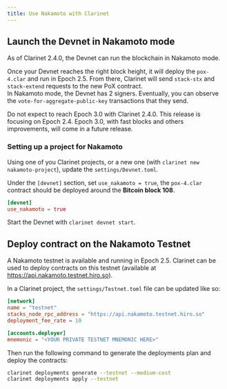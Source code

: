 ```yaml
---
title: Use Nakamoto with Clarinet
--- 
```


## Launch the Devnet in Nakamoto mode

As of Clarinet 2.4.0, the Devnet can run the blockchain in Nakamoto mode.

Once your Devnet reaches the right block height, it will deploy the `pox-4.clar` and run in 
Epoch 2.5.
From there, Clarinet will send `stack-stx` and `stack-extend` requests to the new PoX contract.  
In Nakamoto mode, the Devnet has 2 signers. Eventually, you can observe the 
`vote-for-aggregate-public-key` transactions that they send.

Do not expect to reach Epoch 3.0 with Clarinet 2.4.0. This release is focusing on Epoch 2.4.
Epoch 3.0, with fast blocks and others improvements, will come in a future release.

### Setting up a project for Nakamoto

Using one of you Clarinet projects, or a new one (with `clarinet new nakamoto-project`), update the 
`settings/Devnet.toml`.

Under the `[devnet]` section, set `use_nakamoto = true`, the `pox-4.clar` contract should be 
deployed around the **Bitcoin block 108**.

```toml
[devnet]
use_nakamoto = true
```

Start the Devnet with `clarinet devnet start`.

## Deploy contract on the Nakamoto Testnet

A Nakamoto testnet is available and running in Epoch 2.5. Clarinet can be used to deploy contracts 
on this testnet (available at https://api.nakamoto.testnet.hiro.so).

In a Clarinet project, the `settings/Testnet.toml` file can be updated like so:

```toml
[network]
name = "testnet"
stacks_node_rpc_address = "https://api.nakamoto.testnet.hiro.so"
deployment_fee_rate = 10

[accounts.deployer]
mnemonic = "<YOUR PRIVATE TESTNET MNEMONIC HERE>"
```

Then run the following command to generate the deployments plan and deploy the contracts:
```sh
clarinet deployments generate --testnet --medium-cost
clarinet deployments apply --testnet
```
